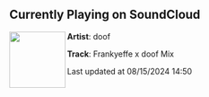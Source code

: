 ## Currently Playing on SoundCloud

[<img align="left" width="100" src="https://i1.sndcdn.com/avatars-oy0f010m9ts1dDhk-PgTv5w-t500x500.jpg">](https://soundcloud.com/doof_music/frankyeffe-x-doof-mix)

**Artist**: doof 

**Track**: Frankyeffe x doof Mix

Last updated at 08/15/2024 14:50
